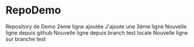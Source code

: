 # RepoDemo
Repository de Demo
2ème ligne ajoutée
J'ajoute une 3ème ligne
Nouvelle ligne depuis github
Nouvelle ligne depuis branch test locale
Nouvelle ligne sur branche test

